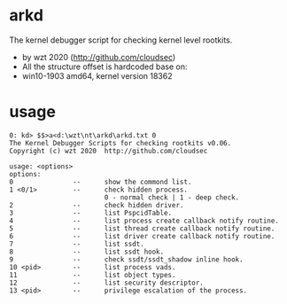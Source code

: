 # arkd
The kernel debugger script for checking kernel level rootkits.

- by wzt 2020	(http://github.com/cloudsec)
- All the structure offset is hardcoded base on:
- win10-1903 amd64, kernel version 18362

# usage
```
0: kd> $$>a<d:\wzt\nt\arkd\arkd.txt 0
The Kernel Debugger Scripts for checking rootkits v0.06.
Copyright (c) wzt 2020  http://github.com/cloudsec

usage: <options>
options:
0               --      show the commond list.
1 <0/1>         --      check hidden process.
                        0 - normal check | 1 - deep check.
2               --      check hidden driver.
3               --      list PspcidTable.
4               --      list process create callback notify routine.
5               --      list thread create callback notify routine.
6               --      list driver create callback notify routine.
7               --      list ssdt.
8               --      list ssdt hook.
9               --      check ssdt/ssdt_shadow inline hook.
10 <pid>        --      list process vads.
11              --      list object types.
12              --      list security descriptor.
13 <pid>        --      privilege escalation of the process.
```
